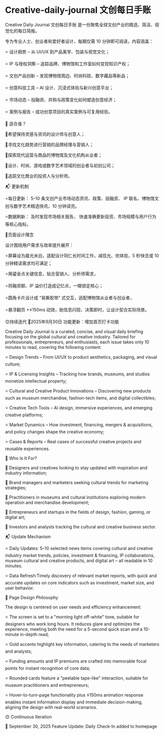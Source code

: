 # Creative-daily-journal 文创每日手账

Creative Daily Journal 文创每日手账 是一份聚焦全球文创产业的精选、简洁、视觉化的每日简报。

专为专业人士、创业者和爱好者设计，每期仅需 10 分钟即可阅读，内容涵盖：

⭐ 设计趋势 – 从 UI/UX 到产品美学、包装与视觉文化；

⭐ IP 与授权洞察 – 追踪品牌、博物馆和工作室如何变现知识产权；

⭐ 文创产品创新 – 发现博物馆周边、时尚科技、数字藏品等新品；

⭐ 创意科技工具 – AI 设计、沉浸式体验与新兴创意平台；

⭐ 市场动态 – 投融资、并购与政策变化如何塑造创意经济；

⭐ 案例与报告 – 成功创意项目的真实案例与可复用经验。


🎯 适合谁？

🌳希望保持灵感与资讯的设计师与创意人；

🌳寻找文化趋势进行营销的品牌经理与营销人；

🌳探索现代运营与商品的博物馆及文化机构从业者；

🌳设计、时尚、游戏或数字艺术领域的创业者与初创公司；

🌳追踪文化商业的投资人与分析师。


📬 更新机制

⭐每日更新：
5–10 条文创产业市场动态资讯、政策、投融资、
IP 联名、博物馆文创与数字艺术精选快讯，10 分钟读完。

⭐数据刷新：
及时发现市场相关报告，
快速准确更新投资、市场规模与用户行为等核心指标。


🐍页面设计理念

设计围绕用户需求与效率提升展开：

⭐屏幕设为晨光米白，适配设计同仁长时间工作，减炫光、优体验，5 秒快览或 10 分钟精读需求均可满足；

⭐用鎏金点关键信息，贴合营销人、分析师需求，

⭐将融资额、IP 溢价打造成记忆点，一眼锁定核心；

⭐圆角卡片设计成 “易撕胶带” 式交互，适配博物馆从业者与创业者，

⭐悬浮翻页 +≤150ms 动效，助信息闪现、决策即时，让设计契合实际场景。

😊持续迭代
📅2025年9月30日   功能更新：增加首页打卡功能


Creative Daily Journal is a curated, concise, and visual daily briefing focusing on the global cultural and creative industry.
Tailored for professionals, entrepreneurs, and enthusiasts, each issue takes only 10 minutes to read, covering the following content:

⭐ Design Trends – From UI/UX to product aesthetics, packaging, and visual culture;

⭐ IP & Licensing Insights – Tracking how brands, museums, and studios monetize intellectual property;

⭐ Cultural and Creative Product Innovations – Discovering new products such as museum merchandise, fashion-tech items, and digital collectibles;

⭐ Creative Tech Tools – AI design, immersive experiences, and emerging creative platforms;

⭐ Market Dynamics – How investment, financing, mergers & acquisitions, and policy changes shape the creative economy;

⭐ Cases & Reports – Real cases of successful creative projects and reusable experiences.


🎯 Who Is It For?

🌳 Designers and creatives looking to stay updated with inspiration and industry information;

🌳 Brand managers and marketers seeking cultural trends for marketing strategies;

🌳 Practitioners in museums and cultural institutions exploring modern operation and merchandise development;

🌳 Entrepreneurs and startups in the fields of design, fashion, gaming, or digital art;

🌳 Investors and analysts tracking the cultural and creative business sector.


📬 Update Mechanism

⭐ Daily Updates:
5–10 selected news items covering cultural and creative industry market trends, policies, investment & financing,
IP collaborations, museum cultural and creative products, and digital art – all readable in 10 minutes.

⭐ Data Refresh:Timely discovery of relevant market reports, 
with quick and accurate updates on core indicators such as investment, market size, and user behavior.

🐍 Page Design Philosophy

The design is centered on user needs and efficiency enhancement:

⭐ The screen is set to a "morning light off-white" tone, suitable for designers who work long hours. 
It reduces glare and optimizes the experience, meeting both the need for a 5-second quick scan and a 10-minute in-depth read;

⭐ Gold accents highlight key information, catering to the needs of marketers and analysts;

⭐ Funding amounts and IP premiums are crafted into memorable focal points for instant recognition of core data;

⭐ Rounded cards feature a "peelable tape-like" interaction, suitable for museum practitioners and entrepreneurs;

⭐ Hover-to-turn-page functionality plus ≤150ms animation response enables instant information display 
and immediate decision-making, aligning the design with real-world scenarios.

😊 Continuous Iteration

📅 September 30, 2025   Feature Update: Daily Check-In added to homepage
